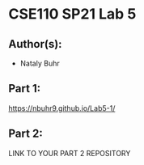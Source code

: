 # CSE110 SP21 Lab 5

## Author(s):
- Nataly Buhr

## Part 1:

https://nbuhr9.github.io/Lab5-1/

## Part 2:

LINK TO YOUR PART 2 REPOSITORY
